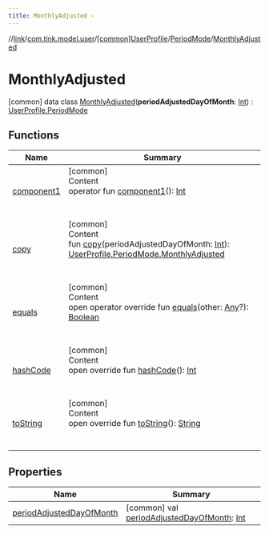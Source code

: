 ```yaml
---
title: MonthlyAdjusted -
---
```

//[link](../../../../index.md)/[com.tink.model.user](../../../index.md)/[[common]UserProfile](../../index.md)/[PeriodMode](../index.md)/[MonthlyAdjusted](index.md)



# MonthlyAdjusted  
 [common] data class [MonthlyAdjusted](index.md)(**periodAdjustedDayOfMonth**: [Int](https://kotlinlang.org/api/latest/jvm/stdlib/kotlin/-int/index.html)) : [UserProfile.PeriodMode](../index.md)   


## Functions  
  
|  Name|  Summary| 
|---|---|
| <a name="com.tink.model.user/UserProfile.PeriodMode.MonthlyAdjusted/component1/#/PointingToDeclaration/"></a>[component1](component1.md)| <a name="com.tink.model.user/UserProfile.PeriodMode.MonthlyAdjusted/component1/#/PointingToDeclaration/"></a>[common]  <br>Content  <br>operator fun [component1](component1.md)(): [Int](https://kotlinlang.org/api/latest/jvm/stdlib/kotlin/-int/index.html)  <br><br><br>
| <a name="com.tink.model.user/UserProfile.PeriodMode.MonthlyAdjusted/copy/#kotlin.Int/PointingToDeclaration/"></a>[copy](copy.md)| <a name="com.tink.model.user/UserProfile.PeriodMode.MonthlyAdjusted/copy/#kotlin.Int/PointingToDeclaration/"></a>[common]  <br>Content  <br>fun [copy](copy.md)(periodAdjustedDayOfMonth: [Int](https://kotlinlang.org/api/latest/jvm/stdlib/kotlin/-int/index.html)): [UserProfile.PeriodMode.MonthlyAdjusted](index.md)  <br><br><br>
| <a name="kotlin/Any/equals/#kotlin.Any?/PointingToDeclaration/"></a>[equals](../../../../com.tink.service.user/[common]-user-profile-service-impl/index.md#%5Bkotlin%2FAny%2Fequals%2F%23kotlin.Any%3F%2FPointingToDeclaration%2F%5D%2FFunctions%2F1647702525)| <a name="kotlin/Any/equals/#kotlin.Any?/PointingToDeclaration/"></a>[common]  <br>Content  <br>open operator override fun [equals](../../../../com.tink.service.user/[common]-user-profile-service-impl/index.md#%5Bkotlin%2FAny%2Fequals%2F%23kotlin.Any%3F%2FPointingToDeclaration%2F%5D%2FFunctions%2F1647702525)(other: [Any](https://kotlinlang.org/api/latest/jvm/stdlib/kotlin/-any/index.html)?): [Boolean](https://kotlinlang.org/api/latest/jvm/stdlib/kotlin/-boolean/index.html)  <br><br><br>
| <a name="kotlin/Any/hashCode/#/PointingToDeclaration/"></a>[hashCode](../../../../com.tink.service.user/[common]-user-profile-service-impl/index.md#%5Bkotlin%2FAny%2FhashCode%2F%23%2FPointingToDeclaration%2F%5D%2FFunctions%2F1647702525)| <a name="kotlin/Any/hashCode/#/PointingToDeclaration/"></a>[common]  <br>Content  <br>open override fun [hashCode](../../../../com.tink.service.user/[common]-user-profile-service-impl/index.md#%5Bkotlin%2FAny%2FhashCode%2F%23%2FPointingToDeclaration%2F%5D%2FFunctions%2F1647702525)(): [Int](https://kotlinlang.org/api/latest/jvm/stdlib/kotlin/-int/index.html)  <br><br><br>
| <a name="kotlin/Any/toString/#/PointingToDeclaration/"></a>[toString](../../../../com.tink.service.user/[common]-user-profile-service-impl/index.md#%5Bkotlin%2FAny%2FtoString%2F%23%2FPointingToDeclaration%2F%5D%2FFunctions%2F1647702525)| <a name="kotlin/Any/toString/#/PointingToDeclaration/"></a>[common]  <br>Content  <br>open override fun [toString](../../../../com.tink.service.user/[common]-user-profile-service-impl/index.md#%5Bkotlin%2FAny%2FtoString%2F%23%2FPointingToDeclaration%2F%5D%2FFunctions%2F1647702525)(): [String](https://kotlinlang.org/api/latest/jvm/stdlib/kotlin/-string/index.html)  <br><br><br>


## Properties  
  
|  Name|  Summary| 
|---|---|
| <a name="com.tink.model.user/UserProfile.PeriodMode.MonthlyAdjusted/periodAdjustedDayOfMonth/#/PointingToDeclaration/"></a>[periodAdjustedDayOfMonth](period-adjusted-day-of-month.md)| <a name="com.tink.model.user/UserProfile.PeriodMode.MonthlyAdjusted/periodAdjustedDayOfMonth/#/PointingToDeclaration/"></a> [common] val [periodAdjustedDayOfMonth](period-adjusted-day-of-month.md): [Int](https://kotlinlang.org/api/latest/jvm/stdlib/kotlin/-int/index.html)   <br>

